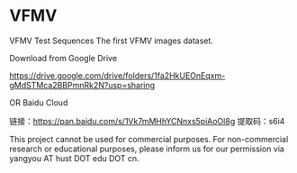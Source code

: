 # VFMV
VFMV Test Sequences
The first VFMV images dataset.

Download from Google Drive

https://drive.google.com/drive/folders/1fa2HkUEOnEqxm-gMdSTMca2BBPmnRk2N?usp=sharing

OR Baidu Cloud

链接：https://pan.baidu.com/s/1Vk7mMHhYCNnxs5piAoOl8g 提取码：s6i4

This project cannot be used for commercial purposes. For non-commercial research or educational purposes, please inform us for our permission via yangyou AT hust DOT edu DOT cn.
